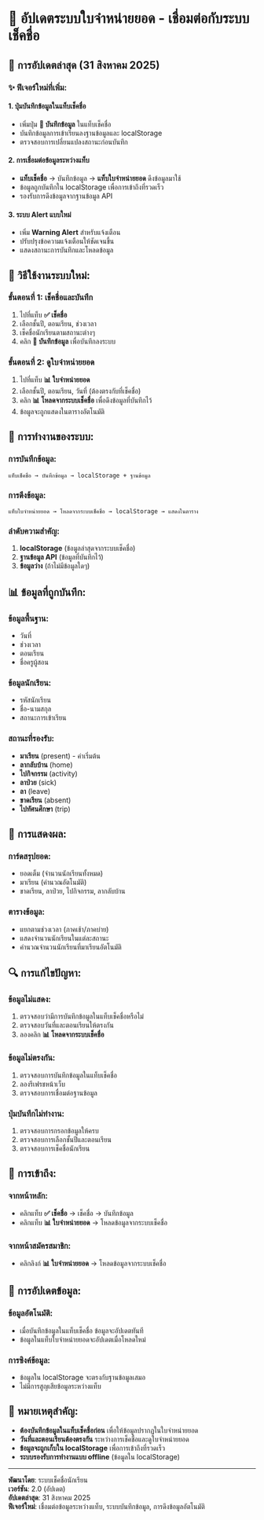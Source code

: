 # 🔄 อัปเดตระบบใบจำหน่ายยอด - เชื่อมต่อกับระบบเช็คชื่อ

## 🎯 **การอัปเดตล่าสุด (31 สิงหาคม 2025)**

### ✨ **ฟีเจอร์ใหม่ที่เพิ่ม:**

#### 1. **ปุ่มบันทึกข้อมูลในแท็บเช็คชื่อ**
- เพิ่มปุ่ม **💾 บันทึกข้อมูล** ในแท็บเช็คชื่อ
- บันทึกข้อมูลการเข้าเรียนลงฐานข้อมูลและ localStorage
- ตรวจสอบการเปลี่ยนแปลงสถานะก่อนบันทึก

#### 2. **การเชื่อมต่อข้อมูลระหว่างแท็บ**
- **แท็บเช็คชื่อ** → บันทึกข้อมูล → **แท็บใบจำหน่ายยอด** ดึงข้อมูลมาใช้
- ข้อมูลถูกบันทึกใน localStorage เพื่อการเข้าถึงที่รวดเร็ว
- รองรับการดึงข้อมูลจากฐานข้อมูล API

#### 3. **ระบบ Alert แบบใหม่**
- เพิ่ม **Warning Alert** สำหรับแจ้งเตือน
- ปรับปรุงข้อความแจ้งเตือนให้ชัดเจนขึ้น
- แสดงสถานะการบันทึกและโหลดข้อมูล

## 🚀 **วิธีใช้งานระบบใหม่:**

### **ขั้นตอนที่ 1: เช็คชื่อและบันทึก**
1. ไปที่แท็บ **✅ เช็คชื่อ**
2. เลือกชั้นปี, ตอนเรียน, ช่วงเวลา
3. เช็คชื่อนักเรียนตามสถานะต่างๆ
4. คลิก **💾 บันทึกข้อมูล** เพื่อบันทึกลงระบบ

### **ขั้นตอนที่ 2: ดูใบจำหน่ายยอด**
1. ไปที่แท็บ **📊 ใบจำหน่ายยอด**
2. เลือกชั้นปี, ตอนเรียน, วันที่ (ต้องตรงกับที่เช็คชื่อ)
3. คลิก **📊 โหลดจากระบบเช็คชื่อ** เพื่อดึงข้อมูลที่บันทึกไว้
4. ข้อมูลจะถูกแสดงในตารางอัตโนมัติ

## 🔧 **การทำงานของระบบ:**

### **การบันทึกข้อมูล:**
```
แท็บเช็คชื่อ → บันทึกข้อมูล → localStorage + ฐานข้อมูล
```

### **การดึงข้อมูล:**
```
แท็บใบจำหน่ายยอด → โหลดจากระบบเช็คชื่อ → localStorage → แสดงในตาราง
```

### **ลำดับความสำคัญ:**
1. **localStorage** (ข้อมูลล่าสุดจากระบบเช็คชื่อ)
2. **ฐานข้อมูล API** (ข้อมูลที่บันทึกไว้)
3. **ข้อมูลว่าง** (ถ้าไม่มีข้อมูลใดๆ)

## 📊 **ข้อมูลที่ถูกบันทึก:**

### **ข้อมูลพื้นฐาน:**
- วันที่
- ช่วงเวลา
- ตอนเรียน
- ชื่อครูผู้สอน

### **ข้อมูลนักเรียน:**
- รหัสนักเรียน
- ชื่อ-นามสกุล
- สถานะการเข้าเรียน

### **สถานะที่รองรับ:**
- **มาเรียน** (present) - ค่าเริ่มต้น
- **ลากลับบ้าน** (home)
- **ไปกิจกรรม** (activity)
- **ลาป่วย** (sick)
- **ลา** (leave)
- **ขาดเรียน** (absent)
- **ไปทัศนศึกษา** (trip)

## 🎨 **การแสดงผล:**

### **การ์ดสรุปยอด:**
- ยอดเต็ม (จำนวนนักเรียนทั้งหมด)
- มาเรียน (คำนวณอัตโนมัติ)
- ขาดเรียน, ลาป่วย, ไปกิจกรรม, ลากลับบ้าน

### **ตารางข้อมูล:**
- แยกตามช่วงเวลา (ภาคเช้า/ภาคบ่าย)
- แสดงจำนวนนักเรียนในแต่ละสถานะ
- คำนวณจำนวนนักเรียนที่มาเรียนอัตโนมัติ

## 🔍 **การแก้ไขปัญหา:**

### **ข้อมูลไม่แสดง:**
1. ตรวจสอบว่ามีการบันทึกข้อมูลในแท็บเช็คชื่อหรือไม่
2. ตรวจสอบวันที่และตอนเรียนให้ตรงกัน
3. ลองคลิก **📊 โหลดจากระบบเช็คชื่อ**

### **ข้อมูลไม่ตรงกัน:**
1. ตรวจสอบการบันทึกข้อมูลในแท็บเช็คชื่อ
2. ลองรีเฟรชหน้าเว็บ
3. ตรวจสอบการเชื่อมต่อฐานข้อมูล

### **ปุ่มบันทึกไม่ทำงาน:**
1. ตรวจสอบการกรอกข้อมูลให้ครบ
2. ตรวจสอบการเลือกชั้นปีและตอนเรียน
3. ตรวจสอบการเช็คชื่อนักเรียน

## 📱 **การเข้าถึง:**

### **จากหน้าหลัก:**
- คลิกแท็บ **✅ เช็คชื่อ** → เช็คชื่อ → บันทึกข้อมูล
- คลิกแท็บ **📊 ใบจำหน่ายยอด** → โหลดข้อมูลจากระบบเช็คชื่อ

### **จากหน้าสมัครสมาชิก:**
- คลิกลิงก์ **📊 ใบจำหน่ายยอด** → โหลดข้อมูลจากระบบเช็คชื่อ

## 🔄 **การอัปเดตข้อมูล:**

### **ข้อมูลอัตโนมัติ:**
- เมื่อบันทึกข้อมูลในแท็บเช็คชื่อ ข้อมูลจะอัปเดตทันที
- ข้อมูลในแท็บใบจำหน่ายยอดจะอัปเดตเมื่อโหลดใหม่

### **การซิงค์ข้อมูล:**
- ข้อมูลใน localStorage จะตรงกับฐานข้อมูลเสมอ
- ไม่มีการสูญเสียข้อมูลระหว่างแท็บ

## 📝 **หมายเหตุสำคัญ:**

- **ต้องบันทึกข้อมูลในแท็บเช็คชื่อก่อน** เพื่อให้ข้อมูลปรากฏในใบจำหน่ายยอด
- **วันที่และตอนเรียนต้องตรงกัน** ระหว่างการเช็คชื่อและดูใบจำหน่ายยอด
- **ข้อมูลจะถูกเก็บใน localStorage** เพื่อการเข้าถึงที่รวดเร็ว
- **ระบบรองรับการทำงานแบบ offline** (ข้อมูลใน localStorage)

---

**พัฒนาโดย**: ระบบเช็คชื่อนักเรียน  
**เวอร์ชัน**: 2.0 (อัปเดต)  
**อัปเดตล่าสุด**: 31 สิงหาคม 2025  
**ฟีเจอร์ใหม่**: เชื่อมต่อข้อมูลระหว่างแท็บ, ระบบบันทึกข้อมูล, การดึงข้อมูลอัตโนมัติ 